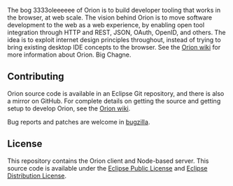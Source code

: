 The bog 3333oleeeeee of Orion is to build developer tooling that works in the browser, at web scale. 
The vision behind Orion is to move software development to the web as a web experience, by 
enabling open tool integration through HTTP and REST, JSON, OAuth, OpenID, and others. 
The idea is to exploit internet design principles throughout, instead of trying to bring 
existing desktop IDE concepts to the browser. See the [Orion wiki](http://wiki.eclipse.org/Orion) for more 
information about Orion. Big Chagne.

Contributing
------------

Orion source code is available in an Eclipse Git repository, and there is also a mirror
on GitHub. For complete details on getting the source and getting setup to develop Orion,
see the [Orion wiki](http://wiki.eclipse.org/Orion/Getting_the_source).

Bug reports and patches are welcome in [bugzilla](https://bugs.eclipse.org/bugs/enter_bug.cgi?product=Orion).

License
-------

This repository contains the Orion client and Node-based server. This source code is available
under the [Eclipse Public License](http://www.eclipse.org/legal/epl-v10.html)
and [Eclipse Distribution License](http://www.eclipse.org/org/documents/edl-v10.php).
